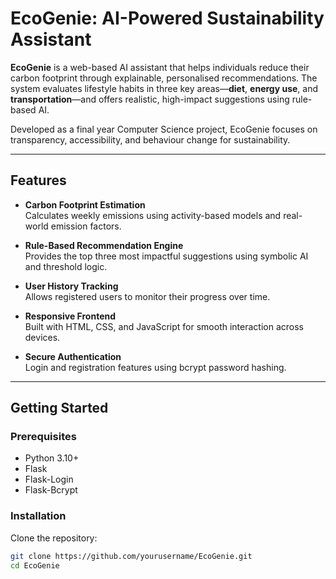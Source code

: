 # EcoGenie: AI-Powered Sustainability Assistant

**EcoGenie** is a web-based AI assistant that helps individuals reduce their carbon footprint through explainable, personalised recommendations. The system evaluates lifestyle habits in three key areas—**diet**, **energy use**, and **transportation**—and offers realistic, high-impact suggestions using rule-based AI.

Developed as a final year Computer Science project, EcoGenie focuses on transparency, accessibility, and behaviour change for sustainability.

---

## Features

- **Carbon Footprint Estimation**  
  Calculates weekly emissions using activity-based models and real-world emission factors.

- **Rule-Based Recommendation Engine**  
  Provides the top three most impactful suggestions using symbolic AI and threshold logic.

- **User History Tracking**  
  Allows registered users to monitor their progress over time.

- **Responsive Frontend**  
  Built with HTML, CSS, and JavaScript for smooth interaction across devices.

- **Secure Authentication**  
  Login and registration features using bcrypt password hashing.

---

## Getting Started

### Prerequisites

- Python 3.10+
- Flask
- Flask-Login
- Flask-Bcrypt

### Installation

Clone the repository:

```bash
git clone https://github.com/yourusername/EcoGenie.git
cd EcoGenie
